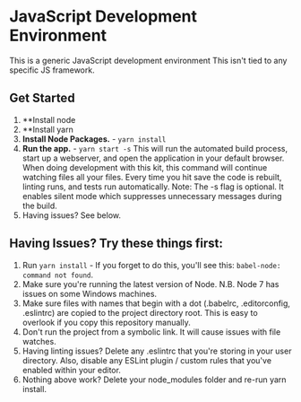 # JavaScript Development Environment

This is a generic JavaScript development environment 
This isn't tied to any specific JS framework.

## Get Started

1. **Install node
2. **Install yarn
4. **Install Node Packages.** - `yarn install`
5. **Run the app.** - `yarn start -s`
This will run the automated build process, start up a webserver, and open the application in your default browser.
When doing development with this kit, this command will continue watching files all your files. Every time you hit save the code is rebuilt, linting runs, and tests run automatically.
Note: The -s flag is optional. It enables silent mode which suppresses unnecessary messages during the build.
6. Having issues? See below.

## Having Issues? Try these things first:

1. Run `yarn install` - If you forget to do this, you'll see this: `babel-node: command not found`.
2. Make sure you're running the latest version of Node. N.B. Node 7 has issues on some Windows machines.
3. Make sure files with names that begin with a dot (.babelrc, .editorconfig, .eslintrc) are copied to the project directory root. This is easy to overlook if you copy this repository manually.
4. Don't run the project from a symbolic link. It will cause issues with file watches.
5. Having linting issues? Delete any .eslintrc that you're storing in your user directory. Also, disable any ESLint plugin / custom rules that you've enabled within your editor.
6. Nothing above work? Delete your node_modules folder and re-run yarn install.
